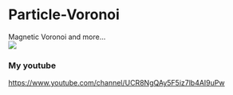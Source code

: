 # Particle-Voronoi
Magnetic Voronoi and more...<br>
[![](http://img.youtube.com/vi/HgzXtbm_NNc/0.jpg)](http://www.youtube.com/watch?v=HgzXtbm_NNc "")<br>
### My youtube
https://www.youtube.com/channel/UCR8NgQAy5F5iz7lb4AI9uPw
